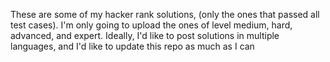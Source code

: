These are some of my hacker rank solutions, (only the ones that passed all test cases). I'm only going to upload the ones of level medium, hard, advanced, and expert. Ideally, I'd like to post solutions in multiple languages, and I'd like to update this repo as much as I can
